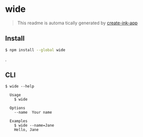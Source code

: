 # wide

> This readme is automa tically generated by [create-ink-app](https://github.com/vadimdemedes/create-ink-app)


## Install

```bash
$ npm install --global wide
```

.
## CLI

```
$ wide --help

  Usage
    $ wide

  Options
    --name  Your name

  Examples
    $ wide --name=Jane
    Hello, Jane
```
